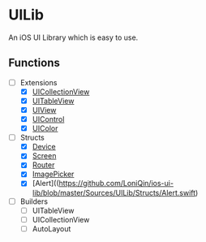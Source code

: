 # UILib

An iOS UI Library which is easy to use.
## Functions
- [ ] Extensions
  - [x] [UICollectionView](https://github.com/LoniQin/ios-ui-lib/blob/master/Sources/UILib/Extensions/UICollectionView%2BExtension.swift)
  - [x] [UITableView](https://github.com/LoniQin/ios-ui-lib/blob/master/Sources/UILib/Extensions/UITableView%2BExtension.swift)
  - [x] [UIView](https://github.com/LoniQin/ios-ui-lib/blob/master/Sources/UILib/Extensions/UIView%2BExtension.swift)
  - [x] [UIControl](https://github.com/LoniQin/ios-ui-lib/blob/master/Sources/UILib/Extensions/UIControl%2BExtension.swift)
  - [x] [UIColor](https://github.com/LoniQin/ios-ui-lib/blob/master/Sources/UILib/Extensions/UIColor%2BExtension.swift)
- [ ] Structs
  - [x] [Device](https://github.com/LoniQin/ios-ui-lib/blob/master/Sources/UILib/Structs/Device.swift)
  - [x] [Screen](https://github.com/LoniQin/ios-ui-lib/blob/master/Sources/UILib/Structs/Screen.swift)
  - [x] [Router](https://github.com/LoniQin/ios-ui-lib/blob/master/Sources/UILib/Structs/Router.swift)
  - [x] [ImagePicker](https://github.com/LoniQin/ios-ui-lib/blob/master/Sources/UILib/Structs/ImagePicker.swift)
  - [x] [Alert]((https://github.com/LoniQin/ios-ui-lib/blob/master/Sources/UILib/Structs/Alert.swift)
- [ ] Builders
  - [ ] UITableView
  - [ ] UICollectionView
  - [ ] AutoLayout
